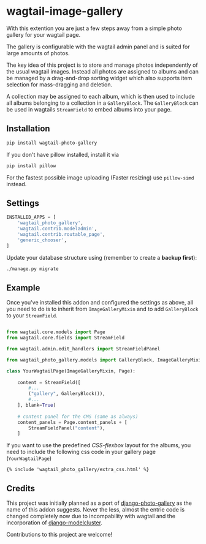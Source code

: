 # wagtail-image-gallery

With this extention you are just a few steps away from a simple photo gallery for your wagtail page.

The gallery is configurable with the wagtail admin panel and is suited for large amounts of photos.

The key idea of this project is to store and manage photos independently of the usual wagtail images.
Instead all photos are assigned to albums and can be managed by a drag-and-drop sorting widget which also supports item selection for mass-dragging and deletion.

A collection may be assigned to each album, which is then used to include all albums belonging to a collection in a `GalleryBlock`.
The `GalleryBlock` can be used in wagtails `StreamField` to embed albums into your page.

## Installation

```sh
pip install wagtail-photo-gallery
```

If you don't have pillow installed, install it via

```sh
pip install pillow
```

For the fastest possible image uploading (Faster resizing) use `pillow-simd` instead.

## Settings

```py
INSTALLED_APPS = [
    'wagtail_photo_gallery',
    'wagtail.contrib.modeladmin',
    'wagtail.contrib.routable_page',
    'generic_chooser',
]
```

Update your database structure using (remember to create a **backup first**):

```sh
./manage.py migrate
```

## Example

Once you've installed this addon and configured the settings as above,
all you need to do is to inherit from `ImageGalleryMixin` and to add `GalleryBlock` to your `StreamField`.

```py

from wagtail.core.models import Page
from wagtail.core.fields import StreamField

from wagtail.admin.edit_handlers import StreamFieldPanel

from wagtail_photo_gallery.models import GalleryBlock, ImageGalleryMixin

class YourWagtailPage(ImageGalleryMixin, Page):
    
    content = StreamField([
        #...
        ("gallery", GalleryBlock()),
        #...
    ], blank=True)
    
    # content panel for the CMS (same as always)
    content_panels = Page.content_panels + [
        StreamFieldPanel("content"),
    ]
```

If you want to use the predefined *CSS-flexbox* layout for the albums,
you need to include the following css code in your gallery page (`YourWagtailPage`)

```
{% include 'wagtail_photo_gallery/extra_css.html' %}
```


## Credits

This project was initially planned as a port of [django-photo-gallery](https://github.com/VelinGeorgiev/django-photo-gallery) as the name of this addon suggests.
Never the less, almost the entrie code is changed completely now due to incompability with wagtail and the incorporation of [django-modelcluster](https://github.com/wagtail/django-modelcluster).

Contributions to this project are welcome!

